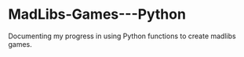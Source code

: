 # MadLibs-Games---Python
Documenting my progress in using Python functions to create madlibs games.
